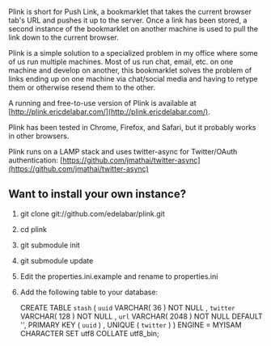 Plink is short for Push Link, a bookmarklet that takes the current browser tab's URL and pushes it up to the server.  Once a link has been stored, a second instance of the bookmarklet on another machine is used to pull the link down to the current browser.

Plink is a simple solution to a specialized problem in my office where some of us run multiple machines.  Most of us run chat, email, etc. on one machine and develop on another, this bookmarklet solves the problem of links ending up on one machine via chat/social media and having to retype them or otherwise resend them to the other.

A running and free-to-use version of Plink is available at [http://plink.ericdelabar.com/](http://plink.ericdelabar.com/).

Plink has been tested in Chrome, Firefox, and Safari, but it probably works in other browsers.

Plink runs on a LAMP stack and uses twitter-async for Twitter/OAuth authentication: [https://github.com/jmathai/twitter-async](https://github.com/jmathai/twitter-async)

## Want to install your own instance?

1. git clone git://github.com/edelabar/plink.git
2. cd plink
3. git submodule init
4. git submodule update
5. Edit the properties.ini.example and rename to properties.ini
6. Add the following table to your database: 


	CREATE TABLE `stash` (
		`uuid` VARCHAR( 36 ) NOT NULL ,
		`twitter` VARCHAR( 128 ) NOT NULL ,
		`url` VARCHAR( 2048 ) NOT NULL DEFAULT  '',
		PRIMARY KEY (  `uuid` ) ,
		UNIQUE (
			`twitter`
		)
	) ENGINE = MYISAM CHARACTER SET utf8 COLLATE utf8_bin;